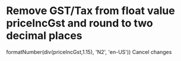 # Remove GST/Tax from float value priceIncGst and round to two decimal places

formatNumber(div(priceIncGst,1.15), 'N2', 'en-US'))
Cancel changes
